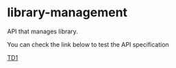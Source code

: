 # library-management
API that manages library.

You can check the link below to test the API specification

[TD1](https://petstore.swagger.io/?url=https://raw.githubusercontent.com/Marc985/OAS-Prog3/TD1/docs/api.yml#/default)
